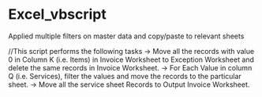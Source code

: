 # Excel_vbscript
Applied multiple filters on master data and copy/paste to relevant sheets

//This script performs the following tasks
-> Move all the records with value 0 in Column K (i.e. Items) in Invoice Worksheet to Exception Worksheet and delete the same records in Invoice Worksheet.
-> For Each Value in column Q (i.e. Services), filter the values and move the records to the particular sheet.
->  Move all the service sheet Records to Output Invoice Worksheet.
